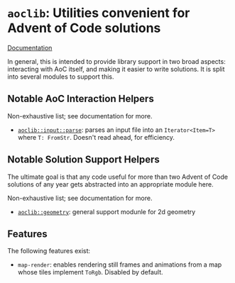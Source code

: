 # `aoclib`: Utilities convenient for Advent of Code solutions

[Documentation](https://aoclib-docs.netlify.app/aoclib/)

In general, this is intended to provide library support in two broad aspects:
interacting with AoC itself, and making it easier to write solutions.
It is split into several modules to support this.

## Notable AoC Interaction Helpers

Non-exhaustive list; see documentation for more.

- [`aoclib::input::parse`](https://aoclib-docs.netlify.app/aoclib/input/fn.parse.html): parses an input file into an `Iterator<Item=T>` where `T: FromStr`. Doesn't read ahead, for efficiency.

## Notable Solution Support Helpers

The ultimate goal is that any code useful for more than two Advent of Code solutions
of any year gets abstracted into an appropriate module here.

Non-exhaustive list; see documentation for more.

- [`aoclib::geometry`](https://aoclib-docs.netlify.app/aoclib/geometry/index.html): general support modunle for 2d geometry

## Features

The following features exist:

- `map-render`: enables rendering still frames and animations from a map whose tiles implement `ToRgb`. Disabled by default.

